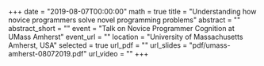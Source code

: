 +++
date = "2019-08-07T00:00:00"
math = true
title = "Understanding how novice programmers solve novel programming problems"
abstract = ""
abstract_short = ""
event = "Talk on Novice Programmer Cognition at UMass Amherst"
event_url = ""
location = "University of Massachusetts Amherst, USA"
selected = true
url_pdf = ""
url_slides = "pdf/umass-amherst-08072019.pdf"
url_video = ""
+++
